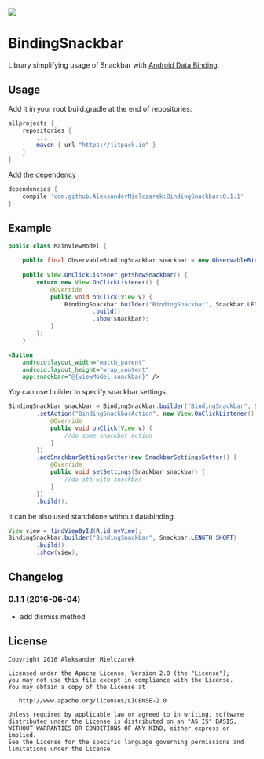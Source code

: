 [![](https://jitpack.io/v/AleksanderMielczarek/BindingSnackbar.svg)](https://jitpack.io/#AleksanderMielczarek/BindingSnackbar)

# BindingSnackbar

Library simplifying usage of Snackbar with [Android Data Binding](http://developer.android.com/tools/data-binding/guide.html).

## Usage

Add it in your root build.gradle at the end of repositories:

```groovy
allprojects {
	repositories {
        ...
        maven { url "https://jitpack.io" }
    }
}
```

Add the dependency

```groovy
dependencies {
    compile 'com.github.AleksanderMielczarek:BindingSnackbar:0.1.1'
}
```

## Example

```java
public class MainViewModel {

    public final ObservableBindingSnackbar snackbar = new ObservableBindingSnackbar();
    
    public View.OnClickListener getShowSnackbar() {      
        return new View.OnClickListener() {
            @Override
            public void onClick(View v) {
                BindingSnackbar.builder("BindingSnackbar", Snackbar.LENGTH_SHORT)
                        .build()
                        .show(snackbar);
            }
        };
    }
```

```xml
<Button
    android:layout_width="match_parent"
    android:layout_height="wrap_content"
    app:snackbar="@{viewModel.snackbar}" />
```

Yoy can use builder to specify snackbar settings. 

```java
BindingSnackbar snackbar = BindingSnackbar.builder("BindingSnackbar", Snackbar.LENGTH_SHORT)
        .setAction("BindingSnackbarAction", new View.OnClickListener() {
            @Override
            public void onClick(View v) {
                //do some snackbar action
            }
        })
        .addSnackbarSettingsSetter(new SnackbarSettingsSetter() {
            @Override
            public void setSettings(Snackbar snackbar) {
                //do sth with snackbar
            }
        })
        .build();       
```

It can be also used standalone without databinding.

```java
View view = findViewById(R.id.myView);
BindingSnackbar.builder("BindingSnackbar", Snackbar.LENGTH_SHORT)
        .build()
        .show(view);    
```

## Changelog

### 0.1.1 (2016-06-04)

- add dismiss method

## License

    Copyright 2016 Aleksander Mielczarek

    Licensed under the Apache License, Version 2.0 (the "License");
    you may not use this file except in compliance with the License.
    You may obtain a copy of the License at

       http://www.apache.org/licenses/LICENSE-2.0

    Unless required by applicable law or agreed to in writing, software
    distributed under the License is distributed on an "AS IS" BASIS,
    WITHOUT WARRANTIES OR CONDITIONS OF ANY KIND, either express or implied.
    See the License for the specific language governing permissions and
    limitations under the License.
